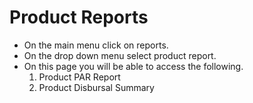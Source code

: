 # Product Reports

- On the main menu click on reports.
- On the drop down menu select product report.
- On this page you will be able to access the following.
  1.	Product PAR Report
  2.	Product Disbursal Summary

